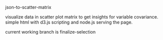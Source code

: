 json-to-scatter-matrix

visualize data in scatter plot matrix to get insights for variable covariance.
simple html with d3.js scripting and node.js serving the page.

current working branch is finalize-selection
